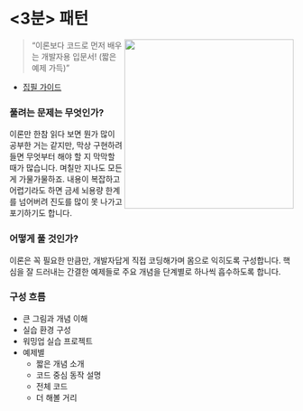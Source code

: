 # <3분> 패턴

<img src="https://github.com/WegraLee/Writing-IT-Books/blob/master/3%20Minutes/3_minutes_deep_learning.png?raw=true" width="300" align="right"></img>

> “이론보다 코드로 먼저 배우는 개발자용 입문서! (짧은 예제 가득)”

- [집필 가이드](https://docs.google.com/presentation/d/15tVoiYsdh030GmUIoCYh3jXeUp9xLYQ3dDXtn4ztMa8)

### 풀려는 문제는 무엇인가?

이론만 한참 읽다 보면 뭔가 많이 공부한 거는 같지만, 막상 구현하려 들면 무엇부터 해야 할 지 막막할 때가 많습니다. 며칠만 지나도 모든 게 가물가물하죠. 내용이 복잡하고 어렵기라도 하면 금세 뇌용량 한계를 넘어버려 진도를 많이 못 나가고 포기하기도 합니다.

### 어떻게 풀 것인가?

이론은 꼭 필요한 만큼만, 개발자답게 직접 코딩해가며 몸으로 익히도록 구성합니다. 핵심을 잘 드러내는 간결한 예제들로 주요 개념을 단계별로 하나씩 흡수하도록 합니다.

### 구성 흐름

- 큰 그림과 개념 이해
- 실습 환경 구성
- 워밍업 실습 프로젝트
- 예제별
  - 짧은 개념 소개
  - 코드 중심 동작 설명
  - 전체 코드
  - 더 해볼 거리
